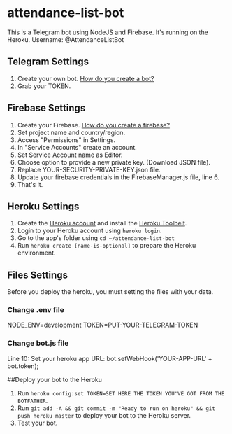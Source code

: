 # attendance-list-bot
This is a Telegram bot using NodeJS and Firebase. It's running on the Heroku.
Username: @AttendanceListBot


## Telegram Settings

1. Create your own bot. [How do you create a bot?](https://core.telegram.org/bots#3-how-do-i-create-a-bot)
2. Grab your TOKEN.

## Firebase Settings

1. Create your Firebase. [How do you create a firebase?](https://console.firebase.google.com/)
2. Set project name and country/region.
3. Access "Permissions" in Settings.
4. In "Service Accounts" create an account.
5. Set Service Account name as Editor.
6. Choose option to provide a new private key. (Download JSON file).
7. Replace YOUR-SECURITY-PRIVATE-KEY.json file.
8. Update your firebase credentials in the FirebaseManager.js file, line 6.
9. That's it.

## Heroku Settings

1. Create the [Heroku account](https://heroku.com) and install the [Heroku Toolbelt](https://toolbelt.heroku.com/).
2. Login to your Heroku account using `heroku login`.
3. Go to the app's folder using `cd ~/attendance-list-bot`
4. Run `heroku create [name-is-optional]` to prepare the Heroku environment.

## Files Settings
Before you deploy the heroku, you must setting the files with your data.

### Change .env file
NODE_ENV=development
TOKEN=PUT-YOUR-TELEGRAM-TOKEN

### Change bot.js file
Line 10: Set your heroku app URL: bot.setWebHook('YOUR-APP-URL' + bot.token);


##Deploy your bot to the Heroku

1. Run `heroku config:set TOKEN=SET HERE THE TOKEN YOU'VE GOT FROM THE BOTFATHER`.
2. Run `git add -A && git commit -m "Ready to run on heroku" && git push heroku master` to deploy your bot to the Heroku server.
3. Test your bot.
